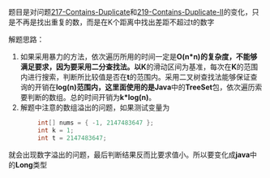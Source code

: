 题目是对问题[217-Contains-Duplicate](https://github.com/wanghao2020/LeetCode/tree/master/217-Contains-Duplicate)和[219-Contains-Duplicate-II](https://github.com/wanghao2020/LeetCode/tree/master/219-Contains-Duplicate-II)的变化，只是不再是找出重复的数，而是在K个距离中找出差距不超过t的数字

解题思路：

1. 如果采用暴力的方法，依次遍历所用的时间一定是**O(n*n)**的复杂度，不能够满足要求，因为要采用二分查找法。以**K**的滑动区间为基准，每次在**K**的范围内进行搜索，判断所比较值是否在**t**的范围内。采用二叉树查找法能够保证查询的开销在**log(n)**范围内，这里面使用的是**Java**中的**TreeSet**包，依次遍历索要判断的数组。总的时间开销为**k*log(n)**。
2. 解题中注意的数组溢出的问题，如果测试变量为

```java
	    int[] nums = { -1, 2147483647 };
		int k = 1;
		int t = 2147483647;
```
就会出现数字溢出的问题，最后判断结果反而比要求值小。所以要变化成**java**中的**Long**类型
